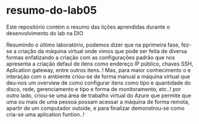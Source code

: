 # resumo-do-lab05
Este repositório contém o resumo das lições aprendidas durante o desenvolvimento do lab na DIO

Resumindo o último laboratório, podemos dizer que na pprimeira fase, fez-se a criação da máquina virtual onde vimos que pode ser feita de diversa formas enfatizando a criação com as configurações padrão que nos apresenta a criação defaul de itens como endereço IP público, chaves SSH, Aplication gateway, entre outros itens..!
Mas, para maior conhecimento o e interaçáo com o ambiente criou-se de forma manual a máquina virtual que deu-nos um overview de como configurar itens como tipo e quantidade do disco, rede, gerenciamento e tipo e forma de monitoramento, etc..!
por outro lado, criou-se uma área de trabalho virtual do Azure que permite que uma ou mais de uma pessoa possam acessar a máquina de forma remota, apartir de um computador outside, e para finalizar demonstrou-se como cria-se uma aplication funtion..!
